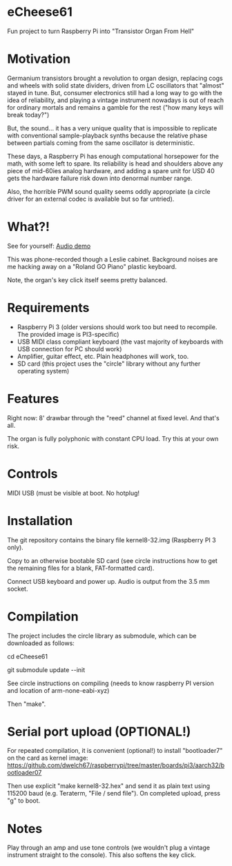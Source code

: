 # eCheese61
Fun project to turn Raspberry Pi into "Transistor Organ From Hell"

# Motivation
Germanium transistors brought a revolution to organ design, replacing cogs and wheels with solid state dividers, driven from LC oscillators that "almost" stayed in tune. But, consumer electronics still had a long way to go with the idea of reliability, and playing a vintage instrument nowadays is out of reach for ordinary mortals and remains a gamble for the rest ("how many keys will break today?")

But, the sound... it has a very unique quality that is impossible to replicate with conventional sample-playback synths because the relative phase between partials coming from the same oscillator is deterministic.

These days, a Raspberry Pi has enough computational horsepower for the math, with some left to spare. Its reliability is head and shoulders above any piece of mid-60ies analog hardware, and adding a spare unit for USD 40 gets the hardware failure risk down into denormal number range. 

Also, the horrible PWM sound quality seems oddly appropriate (a circle driver for an external codec is available but so far untried).

# What?!
See for yourself: [Audio demo](transistorOrganFromHell.m4a)

This was phone-recorded though a Leslie cabinet. Background noises are me hacking away on a "Roland GO Piano" plastic keyboard. 

Note, the organ's key click itself seems pretty balanced.

# Requirements
* Raspberry Pi 3 (older versions should work too but need to recompile. The provided image is PI3-specific)
* USB MIDI class compliant keyboard (the vast majority of keyboards with USB connection for PC should work)
* Amplifier, guitar effect, etc. Plain headphones will work, too.
* SD card (this project uses the "circle" library without any further operating system)

# Features
Right now: 8' drawbar through the "reed" channel at fixed level. And that's all.

The organ is fully polyphonic with constant CPU load. Try this at your own risk.

# Controls
MIDI USB (must be visible at boot. No hotplug!

# Installation
The git repository contains the binary file kernel8-32.img (Raspberry PI 3 only). 

Copy to an otherwise bootable SD card (see circle instructions how to get the remaining files for a blank, FAT-formatted card).

Connect USB keyboard and power up. Audio is output from the 3.5 mm socket.

# Compilation
The project includes the circle library as submodule, which can be downloaded as follows:

cd eCheese61

git submodule update --init

See circle instructions on compiling (needs to know raspberry PI version and location of arm-none-eabi-xyz)

Then "make".

# Serial port upload (OPTIONAL!)
For repeated compilation, it is convenient (optional!) to install "bootloader7" on the card as kernel image:
https://github.com/dwelch67/raspberrypi/tree/master/boards/pi3/aarch32/bootloader07

Then use explicit "make kernel8-32.hex" and send it as plain text using 115200 baud (e.g. Teraterm, "File / send file"). On completed upload, press "g" to boot.

# Notes
Play through an amp and use tone controls (we wouldn't plug a vintage instrument straight to the console). This also softens the key click.
